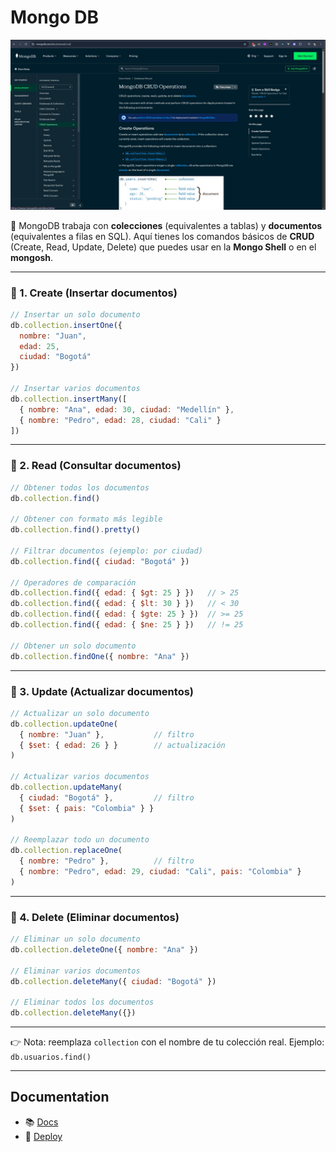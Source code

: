 # Mongo DB


![Mongo DB CRUD Operations](./img/mongoCRUDOPerations.jpeg)


🚀 MongoDB trabaja con **colecciones** (equivalentes a tablas) y **documentos** (equivalentes a filas en SQL).
Aquí tienes los comandos básicos de **CRUD** (Create, Read, Update, Delete) que puedes usar en la **Mongo Shell** o en el **mongosh**.

---

### 📌 1. Create (Insertar documentos)

```js
// Insertar un solo documento
db.collection.insertOne({
  nombre: "Juan",
  edad: 25,
  ciudad: "Bogotá"
})

// Insertar varios documentos
db.collection.insertMany([
  { nombre: "Ana", edad: 30, ciudad: "Medellín" },
  { nombre: "Pedro", edad: 28, ciudad: "Cali" }
])
```

---

### 📌 2. Read (Consultar documentos)

```js
// Obtener todos los documentos
db.collection.find()

// Obtener con formato más legible
db.collection.find().pretty()

// Filtrar documentos (ejemplo: por ciudad)
db.collection.find({ ciudad: "Bogotá" })

// Operadores de comparación
db.collection.find({ edad: { $gt: 25 } })   // > 25
db.collection.find({ edad: { $lt: 30 } })   // < 30
db.collection.find({ edad: { $gte: 25 } })  // >= 25
db.collection.find({ edad: { $ne: 25 } })   // != 25

// Obtener un solo documento
db.collection.findOne({ nombre: "Ana" })
```

---

### 📌 3. Update (Actualizar documentos)

```js
// Actualizar un solo documento
db.collection.updateOne(
  { nombre: "Juan" },           // filtro
  { $set: { edad: 26 } }        // actualización
)

// Actualizar varios documentos
db.collection.updateMany(
  { ciudad: "Bogotá" },         // filtro
  { $set: { pais: "Colombia" } }
)

// Reemplazar todo un documento
db.collection.replaceOne(
  { nombre: "Pedro" },          // filtro
  { nombre: "Pedro", edad: 29, ciudad: "Cali", pais: "Colombia" }
)
```

---

### 📌 4. Delete (Eliminar documentos)

```js
// Eliminar un solo documento
db.collection.deleteOne({ nombre: "Ana" })

// Eliminar varios documentos
db.collection.deleteMany({ ciudad: "Bogotá" })

// Eliminar todos los documentos
db.collection.deleteMany({})
```

---

👉 Nota: reemplaza `collection` con el nombre de tu colección real.
Ejemplo: `db.usuarios.find()`

---

## Documentation

- 📚 [Docs](https://www.mongodb.com/)
- 🚀 [Deploy](https://cloud.mongodb.com/v2/655a9f473dc5006ce2a81310#/overview?automateSecurity=true)
